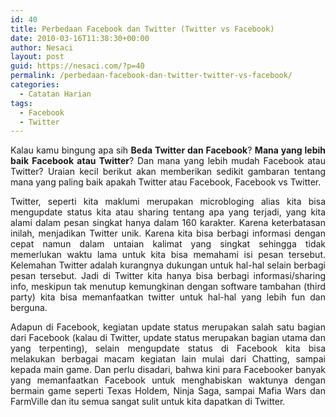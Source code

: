 ```yaml
---
id: 40
title: Perbedaan Facebook dan Twitter (Twitter vs Facebook)
date: 2010-03-16T11:38:30+00:00
author: Nesaci
layout: post
guid: https://nesaci.com/?p=40
permalink: /perbedaan-facebook-dan-twitter-twitter-vs-facebook/
categories:
  - Catatan Harian
tags:
  - Facebook
  - Twitter
---
```

<p style="text-align: justify;">
  Kalau kamu bingung apa sih <strong>Beda Twitter dan Facebook</strong>? <strong>Mana yang lebih baik Facebook atau Twitter</strong>? Dan mana yang lebih mudah Facebook atau Twitter? Uraian kecil berikut akan memberikan sedikit gambaran tentang mana yang paling baik apakah Twitter atau Facebook, Facebook vs Twitter.<!--more-->
</p>

<p style="text-align: justify;">
  Twitter, seperti kita maklumi merupakan microbloging alias kita bisa mengupdate status kita atau sharing tentang apa yang terjadi, yang kita alami dalam pesan singkat hanya dalam 160 karakter. Karena keterbatasan inilah, menjadikan Twitter unik. Karena kita bisa berbagi informasi dengan cepat namun dalam untaian kalimat yang singkat sehingga tidak memerlukan waktu lama untuk kita bisa memahami isi pesan tersebut. Kelemahan Twitter adalah kurangnya dukungan untuk hal-hal selain berbagi pesan tersebut. Jadi di Twitter kita hanya bisa berbagi informasi/sharing info, meskipun tak menutup kemungkinan dengan software tambahan (third party) kita bisa memanfaatkan twitter untuk hal-hal yang lebih fun dan berguna.
</p>

<p style="text-align: justify;">
  Adapun di Facebook, kegiatan update status merupakan salah satu bagian dari Facebook (kalau di Twitter, update status merupakan bagian utama dan yang terpenting), selain mengupdate status di Facebook kita bisa melakukan berbagai macam kegiatan lain mulai dari Chatting, sampai kepada main game. Dan perlu disadari, bahwa kini para Facebooker banyak yang memanfaatkan Facebook untuk menghabiskan waktunya dengan bermain game seperti Texas Holdem, Ninja Saga, sampai Mafia Wars dan FarmVille dan itu semua sangat sulit untuk kita dapatkan di Twitter.
</p>